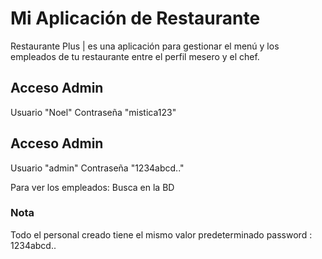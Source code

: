 # Mi Aplicación de Restaurante
Restaurante Plus | es una aplicación para gestionar el menú y los empleados de tu restaurante entre el perfil mesero y el chef.


## Acceso Admin
Usuario "Noel"
Contraseña "mistica123"


## Acceso Admin
Usuario "admin"
Contraseña "1234abcd.."

Para ver los empleados:
Busca en la BD


### Nota
Todo el personal creado tiene el mismo valor predeterminado password : 1234abcd..
